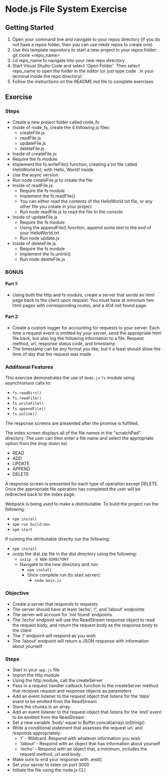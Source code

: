 # Node.js File System Exercise

## Getting Started

1. Open your command line and navigate to your repos directory (if you do not have a repos folder, then you can use mkdir repos to create one)
2. Use this template repository to start a new project in your repos folder: git clone <repo_name>
3. cd repo_name to navigate into your new repo directory
4. Start Visual Studio Code and select 'Open Folder'. Then select repo_name to open the folder in the editor (or just type code . in your terminal inside the repo directory)
5. Follow the instructions on the README.md file to complete exercises

## Exercise

### Steps

- Create a new project folder called node_fs
- Inside of node_fs, create the 4 following js files:
  - createFile.js
  - readFile.js
  - updateFile.js
  - deleteFile.js
- Inside of createFile.js:
- Require the fs module
- Implement the fs.writeFile() function, creating a txt file called HelloWorld.txt, with Hello, World! inside
- Use the async version
- Run node createFile.js to create the file
- Inside of readFile.js:
  - Require the fs module
  - Implement the fs.readFile()
  - You can either read the contents of the HelloWorld.txt file, or any other file you create in your project
  - Run node readFile.js to read the file to the console
- Inside of updateFile.js
  - Require the fs module
  - Using the appendFile() function, append some text to the end of your HelloWorld.txt
  - Run node update.js
- Inside of deleteFile.js
  - Require the fs module
  - Implement the fs.unlink()
  - Run node deleteFile.js

### BONUS

#### Part 1:

- Using both the http and fs module, create a server that sends an html page back to the client upon request. You must have at minimum two html pages with corresponding routes, and a 404 not found page.

#### Part 2:

- Create a custom logger for accounting for requests to your server. Each time a request event is emitted by your server, send the appropriate html file back, but also log the following information to a file: Request method, url, response status code, and timestamp
- The timestamp can be any format you like, but it a least should show the time of day that the request was made

### Additional Features
  This exercise demonstrates the use of ```Node.js``` ```fs```
module using asynchronuos calls to:

  * ```fs.readDirs()```
  * ```fs.readFile()```
  * ```fs.writeFile()```
  * ```fs.appendFile()```
  * ```fs.unlink()```

The response screens are presented after the promise is fulfilled.

The index screen displays all of the file names in the "scratchPad"
directory. The user can then enter a file name and select the
appropriate option from the drop down list
  * READ
  * ADD
  * UPDATE
  * APPEND
  * DELETE
            
A response screen is presented
for each type of operation except DELETE. Once the appropriate file operation has completed the user will be redirected back to the index page.

Webpack is being used to make a distributable. To build the project run the following:

- `npm install`
- `npm run build:dev`
- `npm start`

If running the ditributable directly run the following:

- `npm install`
- unzip the dist.zip file in the dist directory using the following:
  - `unzip -d NEW-DIRECTORY`
  - Navigate to the new directory and run:
    - `npm install`
    - Once complete run (to start server):
      - `node main.js` 




### Objective

- Create a server that responds to requests
- The server should have at least ‘/echo’, ‘/’, and ‘/about’ endpoints
- The server will account for ‘not found’ endpoints
- The ‘/echo’ endpoint will use the ReadStream response object to read the request body, and return the request body as the response body to the client
- The ‘/’ endpoint will respond as you wish
- The ‘/about’ endpoint will return a JSON response with information about yourself

### Steps

- Start in your `app.js` file
- Import the http module
- Using the http module, call the createServer
- Pass in a request handler callback function to the createServer method that receives request and response objects as parameters
- Add an event listener to the request object that listens for the ‘data’ event to be emitted from the ReadStream
- Store the chunks in an array
- Add an event listener to the request object that listens for the ‘end’ event to be emitted from the ReadStream
- Set a new variable ‘body’ equal to Buffer.concat(array).toString()
- Write a conditional statement that assesses the request url, and responds appropriately:
  - ‘/’ - Wildcard. Respond with whatever information you wish
  - ‘/about’ - Respond with an object that has information about yourself
  - ‘/echo’ - Respond with an object that, a minimum, includes the request method, url and body.
- Make sure to end your response with .end()
- Set your server to listen on port 3000
- Initiate the file using the node.js CLI

